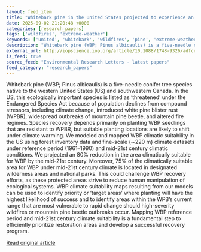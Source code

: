 ```yaml
---
layout: feed_item
title: "Whitebark pine in the United States projected to experience an 80% reduction in climatically suitable area by the mid-21st century"
date: 2025-09-02 21:20:48 +0000
categories: [research_papers]
tags: ['wildfires', 'extreme-weather']
keywords: ['united', 'whitebark', 'wildfires', 'pine', 'extreme-weather']
description: "Whitebark pine (WBP; Pinus albicaulis) is a five-needle conifer tree species native to the western United States (US) and southwestern Canada"
external_url: http://iopscience.iop.org/article/10.1088/1748-9326/adfcef
is_feed: true
source_feed: "Environmental Research Letters - latest papers"
feed_category: "research_papers"
---
```


Whitebark pine (WBP; Pinus albicaulis) is a five-needle conifer tree species native to the western United States (US) and southwestern Canada. In the US, this ecologically important species is listed as ‘threatened’ under the Endangered Species Act because of population declines from compound stressors, including climate change, introduced white pine blister rust (WPBR), widespread outbreaks of mountain pine beetle, and altered fire regimes. Species recovery depends primarily on planting WBP seedlings that are resistant to WPBR, but suitable planting locations are likely to shift under climate warming. We modeled and mapped WBP climatic suitability in the US using forest inventory data and fine-scale (∼220 m) climate datasets under reference period (1961–1990) and mid-21st century climatic conditions. We projected an 80% reduction in the area climatically suitable for WBP by the mid-21st century. Moreover, 75% of the climatically suitable area for WBP under mid-21st century climate is located in designated wilderness areas and national parks. This could challenge WBP recovery efforts, as these protected areas strive to reduce human manipulation of ecological systems. WBP climate suitability maps resulting from our models can be used to identify priority or ‘target areas’ where planting will have the highest likelihood of success and to identify areas within the WPB’s current range that are most vulnerable to rapid change should high-severity wildfires or mountain pine beetle outbreaks occur. Mapping WBP reference period and mid-21st century climate suitability is a fundamental step to efficiently prioritize restoration areas and develop a successful recovery program.

[Read original article](http://iopscience.iop.org/article/10.1088/1748-9326/adfcef)
